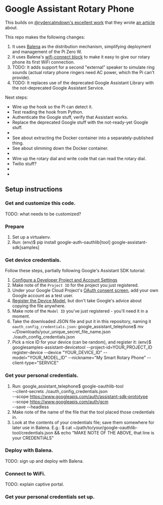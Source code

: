 # Google Assistant Rotary Phone

This builds on [@rydercalmdown's excellent work](https://github.com/rydercalmdown/google_assistant_telephone) that they wrote [an article](https://www.tomshardware.com/how-to/turn-a-rotary-phone-into-google-assistant-with-raspberry-pi) about.

This repo makes the following changes:

1. It uses [Balena](balena.io) as the distribution mechanism, simplifying deployment and management of the Pi Zero W.
1. It uses Balena's [wifi-connect block](https://github.com/balenablocks/wifi-connect) to make it easy to give our rotary phone its first WiFi connection.
1. TODO: It adds support for a second "external" speaker to simulate ring sounds (actual rotary phone ringers need AC power, which the Pi can't provide).
1. TODO: It replaces use of the deprecated Google Assistant Library with the not-deprecated Google Assistant Service.

Next steps:

- Wire up the hook so the Pi can detect it.
- Test reading the hook from Python.
- Authenticate the Google stuff, verify that Assistant works.
- Replace the deprecated Google stuff with the not-ready-yet Google stuff.
- <checkpoint>
- See about extracting the Docker container into a separately-published thing.
- See about slimming down the Docker container.
- <checkpoint>
- Wire up the rotary dial and write code that can read the rotary dial.
- Twilio stuff?
-
-

## Setup instructions

### Get and customize this code.

TODO: what needs to be customized?

### Prepare

1. Set up a virtualenv.
1. Run:
   (env)$ pip install google-auth-oauthlib[tool] google-assistant-sdk[samples]

### Get device credentials.

Follow these steps, partially following Google's Assistant SDK tutorial:

1. [Configure a Developer Project and Account Settings](https://developers.google.com/assistant/sdk/guides/service/python/embed/config-dev-project-and-account)
1. Make note of the `Project ID` for the project you just registered.
1. Under your Google Cloud Project's [OAuth consent screen](https://console.cloud.google.com/apis/credentials/consent), add your own Google account as a test user.
1. [Register the Device Model](https://developers.google.com/assistant/sdk/guides/service/python/embed/register-device), but don't take Google's advice about copying the file anywhere.
1. Make note of the `Model ID` you've just registered - you'll need it in a moment.
1. Take the downloaded JSON file and put it in this repository, naming it `oauth_config_credentials.json`:
   google_assistant_telephone$ mv ~/Downloads/your_unique_secret_file_name.json ./oauth_config_credentials.json
1. Pick a nice ID for your device (can be random), and register it:
   (env)$ googlesamples-assistant-devicetool --project-id=YOUR_PROJECT_ID register-device --device "YOUR_DEVICE_ID" --model="YOUR_MODEL_ID" --nickname="My Smart Rotary Phone" --client-type="SERVICE"

### Get your personal credentials.

1. Run:
   google_assistant_telephone$ google-oauthlib-tool \
    --client-secrets ./oauth_config_credentials.json \
    --scope https://www.googleapis.com/auth/assistant-sdk-prototype \
    --scope https://www.googleapis.com/auth/gcm \
    --save --headless
1. Make note of the name of the file that the tool placed those credentials in.
1. Look at the contents of your credentials file; save them somewhere for later use in Balena. E.g.:
   $ cat ~/path/to/your/google-oauthlib-tool/credentials.json && echo "MAKE NOTE OF THE ABOVE, that line is your CREDENTIALS"

### Deploy with Balena.

TODO: sign up and deploy with Balena.

### Connect to WiFi.

TODO: explain captive portal.

### Get your personal credentials set up.
